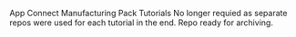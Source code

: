 App Connect Manufacturing Pack Tutorials
No longer requied as separate repos were used for each tutorial in the end.
Repo ready for archiving.
